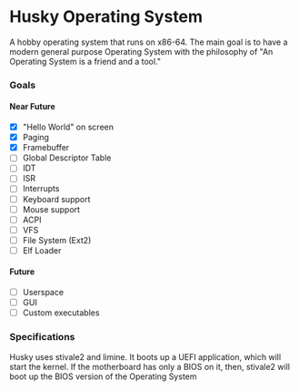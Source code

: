 # Husky Operating System

A hobby operating system that runs on x86-64. The main goal is to have a modern general purpose Operating System with the philosophy of "An Operating System is a friend and a tool."

### Goals
#### Near Future
- [x] "Hello World" on screen
- [x] Paging
- [x] Framebuffer
- [ ] Global Descriptor Table
- [ ] IDT
- [ ] ISR
- [ ] Interrupts
- [ ] Keyboard support
- [ ] Mouse support
- [ ] ACPI
- [ ] VFS
- [ ] File System (Ext2)
- [ ] Elf Loader

#### Future
- [ ] Userspace
- [ ] GUI
- [ ] Custom executables

### Specifications
Husky uses stivale2 and limine. It boots up a UEFI application, which will start the kernel. If the motherboard has only a BIOS on it, then, stivale2 will boot up the BIOS version of the Operating System
